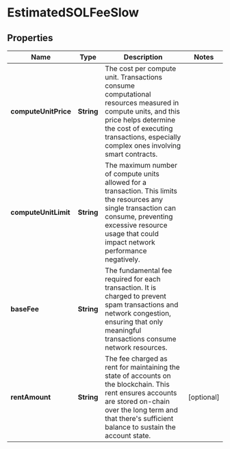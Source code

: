 

# EstimatedSOLFeeSlow


## Properties

| Name | Type | Description | Notes |
|------------ | ------------- | ------------- | -------------|
|**computeUnitPrice** | **String** | The cost per compute unit. Transactions consume computational resources measured in compute units, and this price helps determine the cost of executing transactions, especially complex ones involving smart contracts. |  |
|**computeUnitLimit** | **String** | The maximum number of compute units allowed for a transaction. This limits the resources any single transaction can consume, preventing excessive resource usage that could impact network performance negatively. |  |
|**baseFee** | **String** | The fundamental fee required for each transaction. It is charged to prevent spam transactions and network congestion, ensuring that only meaningful transactions consume network resources. |  |
|**rentAmount** | **String** | The fee charged as rent for maintaining the state of accounts on the blockchain. This rent ensures accounts are stored on-chain over the long term and that there&#39;s sufficient balance to sustain the account state. |  [optional] |



